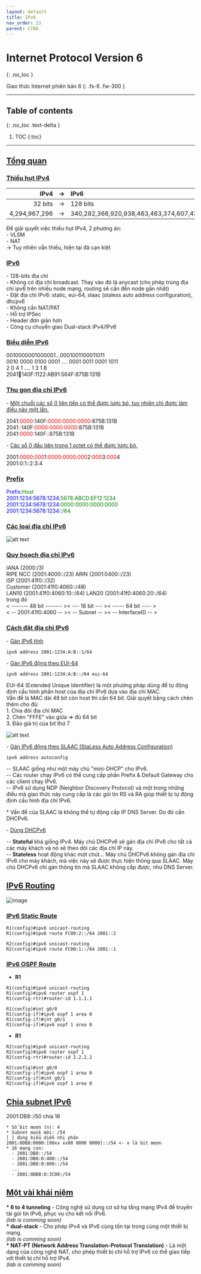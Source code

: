 ```yaml
---
layout: default
title: IPv6
nav_order: 23
parent: CCNA
---
```


# Internet Protocol Version 6
{: .no_toc }

Giao thức Internet phiên bản 6
{: .fs-6 .fw-300 }

---

## Table of contents
{: .no_toc .text-delta }

1. TOC
{:toc}

---

## <u> Tổng quan </u>

### <u> Thiếu hụt IPv4 </u>

|          IPv4 |  ->  | IPv6                                                |
| ------------: | :--: | :-------------------------------------------------- |
|       32 bits |  ->  | 128 bits                                            |
| 4,294,967,296 |  ->  | 340,282,366,920,938,463,463,374,607,431,768,211,456 |

Để giải quyết việc thiếu hụt IPv4, 2 phương án: <br>
\- VLSM <br>
\- NAT <br>
\-> Tuy nhiên vẫn thiếu, hiện tại đã cạn kiệt <br>

### <u> IPv6 </u><br>
\- 128-bits địa chỉ <br>
\- Không có địa chỉ broadcast. Thay vào đó là anycast (cho phép trùng địa chỉ ipv6 trên nhiều node mạng, routing sẽ cần đến node gần nhất) <br>
\- Đặt địa chỉ IPv6: static, eui-64, slaac (staless auto address configuration), dhcpv6 <br>
\- Không cần NAT/PAT <br>
\- Hỗ trợ IPSec <br>
\- Header đơn giản hơn <br>
\- Công cụ chuyển giao Dual-stack IPv4/IPv6 <br>

### <u> Biểu diễn IPv6 </u>

0010000001000001...0001001100011011 <br>
0010 0000 0100 0001 .... 0001 0011 0001 1011 <br>
  2    0    4    1  ....   1    3    1    B <br>
2041:1234:140F:1122:AB91:564F:875B:131B <br>

### <u> Thu gọn địa chỉ IPv6 </u>

\- <u>Một chuỗi các số 0 liên tiếp có thể được lược bỏ, tuy nhiên chỉ được làm điều này một lần.</u> <br>

<p style="display:inline">2041:</p><p style="display:inline;color:red">0000</p><p style="display:inline">:140F:</p><p style="display:inline;color:red">0000:0000:0000</p><p style="display:inline">:875B:131B<br></p>
<p style="display:inline">2041</p><p style="display:inline;color:red">::</p><p style="display:inline">140F:</p><p style="display:inline;color:red">0000:0000:0000</p><p style="display:inline">:875B:131B<br></p>
<p style="display:inline">2041:</p><p style="display:inline;color:red">0000</p><p style="display:inline">:140F</p><p style="display:inline;color:red">::</p><p style="display:inline">875B:131B<br></p>

\- <u>Các số 0 đầu tiên trong 1 octet có thể được lược bỏ.</u> <br>

<p style="display:inline">2001:</p><p style="display:inline;color:red">0000</p><p style="display:inline">:</p><p style="display:inline;color:red">000</p><p style="display:inline">1:</p><p style="display:inline;color:red">0000</p><p style="display:inline">:</p><p style="display:inline;color:red">0000</p><p style="display:inline">:</p><p style="display:inline;color:red">000</p><p style="display:inline">2:</p><p style="display:inline;color:red">000</p><p style="display:inline">3:</p><p style="display:inline;color:red">000</p><p style="display:inline">4<br></p>

<p style="display:inline">2001:</p><p style="display:inline">0</p><p style="display:inline">:</p><p style="display:inline;color:red"></p><p style="display:inline">1:</p><p style="display:inline;color:red"></p><p style="display:inline">:</p><p style="display:inline;color:red"></p><p style="display:inline">2:</p><p style="display:inline;color:red"></p><p style="display:inline">3:</p><p style="display:inline;color:red"></p><p style="display:inline">4<br></p>

### <u> Prefix </u>

<p style="display:inline;color:blue">Prefix</p><p style="display:inline">:</p><p style="display:inline;color:green">Host<br></p>
<p style="display:inline;color:blue">2001:1234:5678:1234</p><p style="display:inline">:</p><p style="display:inline;color:green">5678:ABCD:EF12:1234<br></p>
<p style="display:inline;color:blue">2001:1234:5678:1234</p><p style="display:inline">:</p><p style="display:inline;color:green">0000:0000:0000:0000<br></p>
<p style="display:inline;color:blue">2001:1234:5678:1234::</p><p style="display:inline;color:green">/64<br></p>

### <u> Các loại địa chỉ IPv6 </u>

![alt text](/docs/CCNA/img/ipv6-type.png)

### <u> Quy hoạch địa chỉ IPv6 </u>

IANA (2000:/3) <br>
RIPE NCC (2001:4000::/23) ARIN (2001:0400::/23)<br>
ISP (2001:41f0::/32) <br>
Customer (2001:41f0:4060::/48) <br>
LAN10 (2001:41f0:4060:10::/64) LAN20 (2001:41f0:4060:20::/64) <br>
trong đó <br>
< \-\-\-\-\-\-\- 48 bit \-\-\-\-\-\-\- >< \-\-\- 16 bit \-\-\- >< \-\-\-\-\- 64 bit \-\-\-\- > <br>
< \-\- 2001:41f0:4060 \-\- >< \-\- Subnet \-\- >< \-\- InterfaceID \-\- > <br>

### <u> Cách đặt địa chỉ IPv6 </u>

\- <u>Gán IPv6 tĩnh</u> <br>
```
ipv6 address 2001:1234:A:B::1/64
```
\- <u>Gán IPv6 động theo EUI-64</u> <br>

```
ipv6 address 2001:1234:A:B::/64 eui-64
```

EUI-64 (Extended Unique Identifier) là một phương pháp dùng để tự động định cấu hình phần host của địa chỉ IPv6 dựa vào địa chỉ MAC. <br>
Vấn đề là MAC dài 48 bit còn host thì cần 64 bit. Giải quyết bằng cách chèn thêm cho đủ: <br>
1\. Chia đôi địa chỉ MAC <br>
2\. Chèn "FFFE" vào giữa => đủ 64 bit <br>
3\. Đảo giá trị của bit thứ 7 <br>

![alt text](/docs/CCNA/img/ipv6-eui-64.png)

\- <u>Gán IPv6 động theo SLAAC (StaLess Auto Address Configuration)</u> <br>

```
ipv6 address autoconfig
```

\-- SLAAC giống như một máy chủ "mini-DHCP" cho IPv6. <br>
\-- Các router chạy IPv6 có thể cung cấp phần Prefix & Default Gateway cho các client chạy IPv6. <br>
\-- IPv6 sử dụng NDP (Neighbor Discovery Protocol) và một trong những điều mà giao thức này cung cấp là các gói tin RS và RA giúp thiết bị tự động định cấu hình địa chỉ IPv6. <br>

\* Vấn đề của SLAAC là không thể tự động cấp IP DNS Server. Do đó cần DHCPv6. <br>

\- <u>Dùng DHCPv6</u> <br>

\-- **Stateful** khá giống IPv4. Máy chủ DHCPv6 sẽ gán địa chỉ IPv6 cho tất cả các máy khách và nó sẽ theo dõi các địa chỉ IP này. <br>
\-- **Stateless** hoạt động khác một chút... Máy chủ DHCPv6 không gán địa chỉ IPv6 cho máy khách, mà việc này sẽ được thực hiện thông qua SLAAC. Máy chủ DHCPv6 chỉ gán thông tin mà SLAAC không cấp được, như DNS Server.<br>

## <u> IPv6 Routing </u>

![image](/docs/CCNA/img/ipv6-routing.png)

### <u> IPv6 Static Route </u>

```
R1(config)#ipv6 unicast-routing 
R1(config)#ipv6 route FC00:2::/64 2001::2

R2(config)#ipv6 unicast-routing 
R2(config)#ipv6 route FC00:1::/64 2001::1
```

### <u> IPv6 OSPF Route </u>

* __R1__

```
R1(config)#ipv6 unicast-routing 
R1(config)#ipv6 router ospf 1
R1(config-rtr)#router-id 1.1.1.1

R1(config)#int g0/0
R1(config-if)#ipv6 ospf 1 area 0
R1(config-if)#int g0/1
R1(config-if)#ipv6 ospf 1 area 0
```

* __R1__

```
R2(config)#ipv6 unicast-routing 
R2(config)#ipv6 router ospf 1
R2(config-rtr)#router-id 2.2.2.2

R2(config)#int g0/0
R2(config-if)#ipv6 ospf 1 area 0
R2(config-if)#int g0/1
R2(config-if)#ipv6 ospf 1 area 0
```

## <u> Chia subnet IPv6 </u>

2001:DB8::/50 chia 16

```
* Số bit mượn (n): 4
* Subnet mask mới: /54
[ ] dùng biểu diễn nhị phân
2001:0DB8:0000:[00xx xx00 0000 0000]::/54 <- x là bit mượn
* 16 mạng con:
  - 2001:DB8::/54
  - 2001:DB8:0:400::/54
  - 2001:DB8:0:800::/54
  ...
  - 2001:0DB8:0:3C00:/54
```

## <u> Một vài khái niệm </u>

__* 6 to 4 tunneling__ - Công nghệ sử dụng cơ sở hạ tầng mạng IPv4 để truyền tải gói tin IPv6, phục vụ cho kết nối IPv6. <br>
_(lab is comming soon)_ <br>
__* dual-stack__ - Cho phép IPv4 và IPv6 cùng tồn tại trong cùng một thiết bị mạng. <br>
_(lab is comming soon)_ <br>
__* NAT-PT (Network Address Translation-Protocol Translation)__ - Là một dạng của công nghệ NAT, cho phép thiết bị chỉ hỗ trợ IPv6 có thể giao tiếp với thiết bị chỉ hỗ trợ IPv4. <br>
_(lab is comming soon)_ <br>
